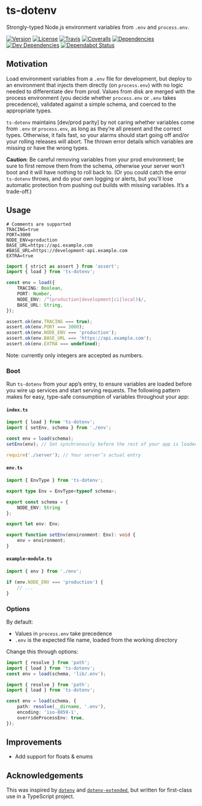 # ts-dotenv

Strongly-typed Node.js environment variables from `.env` and `process.env`.

[![Version](https://badgen.net/npm/v/ts-dotenv)](https://npmjs.org/package/ts-dotenv)
[![License](https://badgen.net/github/license/LeoBakerHytch/ts-dotenv)](https://github.com/LeoBakerHytch/ts-dotenv/blob/master/LICENSE)
[![Travis](https://badgen.net/travis/LeoBakerHytch/ts-dotenv)](https://travis-ci.org/LeoBakerHytch/ts-dotenv)
[![Coveralls](https://badgen.net/coveralls/c/github/LeoBakerHytch/ts-dotenv)](https://coveralls.io/github/LeoBakerHytch/ts-dotenv)
[![Dependencies](https://badgen.net/david/dep/LeoBakerHytch/ts-dotenv)](https://david-dm.org/LeoBakerHytch/ts-dotenv)
[![Dev Dependencies](https://badgen.net/david/dev/LeoBakerHytch/ts-dotenv)](https://david-dm.org/LeoBakerHytch/ts-dotenv)
[![Dependabot Status](https://badgen.net/dependabot/LeoBakerHytch/ts-dotenv?icon=dependabot)](https://dependabot.com)

## Motivation

Load environment variables from a `.env` file for development, but deploy to an environment that injects them directly
(on `process.env`) with no logic needed to differentiate dev from prod. Values from disk are merged with the process
environment (you decide whether `process.env` or `.env` takes precedence), validated against a simple schema, and
coerced to the appropriate types.

`ts-dotenv` maintains [dev/prod parity] by not caring whether variables come from `.env` or `process.env`, as long as
they’re all present and the correct types. Otherwise, it fails fast, so your alarms should start going off and/or your
rolling releases will abort. The thrown error details which variables are missing or have the wrong types. 

**Caution**: Be careful removing variables from your prod environment; be sure to first remove them from the schema,
otherwise your server won’t boot and it will have nothing to roll back to. (Or you could catch the error `ts-dotenv`
throws, and do your own logging or alerts, but you’ll lose automatic protection from pushing out builds with missing
variables. It’s a trade-off.)

[0]: https://12factor.net/dev-prod-parity

## Usage

```dotenv
# Comments are supported
TRACING=true
PORT=3000
NODE_ENV=production
BASE_URL=https://api.example.com
#BASE_URL=https://development-api.example.com
EXTRA=true
```

```typescript
import { strict as assert } from 'assert';
import { load } from 'ts-dotenv';

const env = load({
    TRACING: Boolean,
    PORT: Number,
    NODE_ENV: /^(production|development|ci|local)$/,
    BASE_URL: String,
});

assert.ok(env.TRACING === true);
assert.ok(env.PORT === 3000);
assert.ok(env.NODE_ENV === 'production');
assert.ok(env.BASE_URL === 'https://api.example.com');
assert.ok(env.EXTRA === undefined);
```

Note: currently only integers are accepted as numbers.

### Boot

Run `ts-dotenv` from your app’s entry, to ensure variables are loaded before you wire up services and start serving
requests. The following pattern makes for easy, type-safe consumption of variables throughout your app:

#### `index.ts`
```typescript
import { load } from 'ts-dotenv';
import { setEnv, schema } from './env';

const env = load(schema);
setEnv(env); // Set synchronously before the rest of your app is loaded

require('./server'); // Your server’s actual entry
```

#### `env.ts`
```typescript
import { EnvType } from 'ts-dotenv';

export type Env = EnvType<typeof schema>;

export const schema = {
    NODE_ENV: String
};

export let env: Env;

export function setEnv(environment: Env): void {
    env = environment;
}
```

#### `example-module.ts`
```typescript
import { env } from './env';

if (env.NODE_ENV === 'production') {
    // ...
}
```

### Options

By default:
- Values in `process.env` take precedence
- `.env` is the expected file name, loaded from the working directory

Change this through options:

```typescript
import { resolve } from 'path';
import { load } from 'ts-dotenv';
const env = load(schema, 'lib/.env');
```

```typescript
import { resolve } from 'path';
import { load } from 'ts-dotenv';

const env = load(schema, {
    path: resolve(__dirname, '.env'),
    encoding: 'iso-8859-1',
    overrideProcessEnv: true,
});
```

## Improvements

- Add support for floats & enums

## Acknowledgements

This was inspired by [`dotenv`][1] and [`dotenv-extended`][2], but written for first-class use in a TypeScript project.

[1]: https://www.npmjs.com/package/dotenv
[2]: https://www.npmjs.com/package/dotenv-extended
